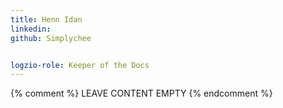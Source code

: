 ```yaml
---
title: Henn Idan
linkedin: 
github: Simplychee 


logzio-role: Keeper of the Docs
---
```


{% comment %} LEAVE CONTENT EMPTY {% endcomment %}
